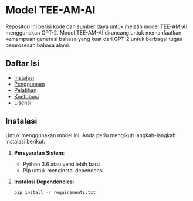# Model TEE-AM-AI

Repositori ini berisi kode dan sumber daya untuk melatih model TEE-AM-AI menggunakan GPT-2. Model TEE-AM-AI dirancang untuk memanfaatkan kemampuan generasi bahasa yang kuat dari GPT-2 untuk berbagai tugas pemrosesan bahasa alami.

## Daftar Isi

- [Instalasi](#instalasi)
- [Penggunaan](#penggunaan)
- [Pelatihan](#pelatihan)
- [Kontribusi](#kontribusi)
- [Lisensi](#lisensi)

## Instalasi

Untuk menggunakan model ini, Anda perlu mengikuti langkah-langkah instalasi berikut:

1. **Persyaratan Sistem**:

   - Python 3.6 atau versi lebih baru
   - Pip untuk menginstal dependensi

2. **Instalasi Dependencies**:
   ```bash
   pip install -r requirements.txt
   ```
